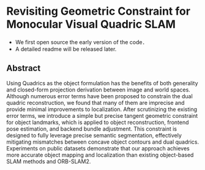 # Revisiting Geometric Constraint for Monocular Visual Quadric SLAM

* We first open source the early version of the code．
* A detailed readme will be released later.

## Abstract
Using Quadrics as the object formulation has the benefits of both generality and closed-form projection derivation between image and world spaces. Although numerous error terms have been proposed to constrain the dual quadric
reconstruction, we found that many of them are imprecise and provide minimal improvements to localization. After scrutinizing the existing error terms, we introduce a simple but precise tangent geometric constraint for object landmarks, which is applied to object reconstruction, frontend pose estimation, and backend bundle adjustment. This constraint is designed to fully leverage precise semantic segmentation, effectively mitigating mismatches between concave object contours and dual quadrics. Experiments on public datasets demonstrate that our approach achieves more accurate object mapping and localization than existing object-based SLAM methods and ORB-SLAM2.
